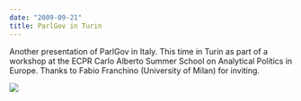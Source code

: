 ```yaml
---
date: "2009-09-21"
title: ParlGov in Turin
---
```


Another presentation of ParlGov in Italy. This time in Turin as part of a workshop at the ECPR Carlo Alberto Summer School on Analytical Politics in Europe. Thanks to Fabio Franchino (University of Milan) for inviting.

![](/images/parliament-scotland.jpg)

